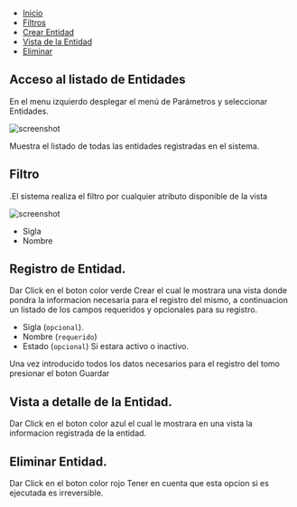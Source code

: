- [Inicio](#access-to-list)
- [Filtros](#filters)
- [Crear Entidad](#create-entitie)
- [Vista de la Entidad](#view-entitie)
- [Eliminar](#delete-archive)


<a name="access-to-list"></a>
## Acceso al listado de Entidades
En el menu izquierdo desplegar el menú de Parámetros y seleccionar Entidades.

![screenshot](/docs/1.0/indexentidades.png)

Muestra el listado de todas las entidades registradas en el sistema.

<a name="filters"></a>
## Filtro
.El sistema realiza el filtro por cualquier atributo disponible de la vista

![screenshot](/docs/1.0/search.png)

+ Sigla
+ Nombre

<a name="create-archive"></a>
## Registro de Entidad.
Dar Click en el boton color verde <larecipe-badge type="success" icon="fa fa-plus" rounded>Crear</larecipe-badge> el cual le mostrara una vista donde pondra la informacion necesaria para el registro del mismo, a continuacion un listado de los campos requeridos y opcionales para su registro.

+ Sigla (`opcional`).
+ Nombre (`requerido`)
+ Estado (`opcional`) Si estara activo o inactivo.

Una vez introducido todos los datos necesarios para el registro del tomo presionar el boton <larecipe-badge type="info" rounded>Guardar</larecipe-badge>


<a name="view-archive"></a>
## Vista a detalle de la Entidad.
Dar Click en el boton color azul <larecipe-badge type="warning" icon="fa fa-eye" rounded></larecipe-badge> el cual le mostrara en una vista la informacion registrada de la entidad.

<a name="delete-archive"></a>
## Eliminar Entidad.
Dar Click en el boton color rojo <larecipe-badge type="danger" icon="fa fa-trash" rounded></larecipe-badge> 
Tener en cuenta que esta opcion si es ejecutada es irreversible.